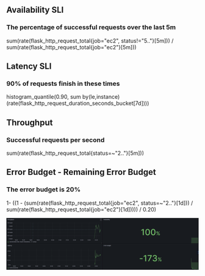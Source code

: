 ## Availability SLI
### The percentage of successful requests over the last 5m
sum(rate(flask_http_request_total{job="ec2", status!="5.."}[5m])) / sum(rate(flask_http_request_total{job="ec2"}[5m]))

## Latency SLI
### 90% of requests finish in these times
histogram_quantile(0.90, sum by(le,instance) (rate(flask_http_request_duration_seconds_bucket[7d])))

## Throughput
### Successful requests per second
sum(rate(flask_http_request_total{status=~"2.."}[5m]))

## Error Budget - Remaining Error Budget
### The error budget is 20%
1- ((1 - (sum(rate(flask_http_request_total{job="ec2", status=~"2.."}[1d])) / sum(rate(flask_http_request_total{job="ec2"}[1d])))) / 0.20)

![Alt text](image.png)